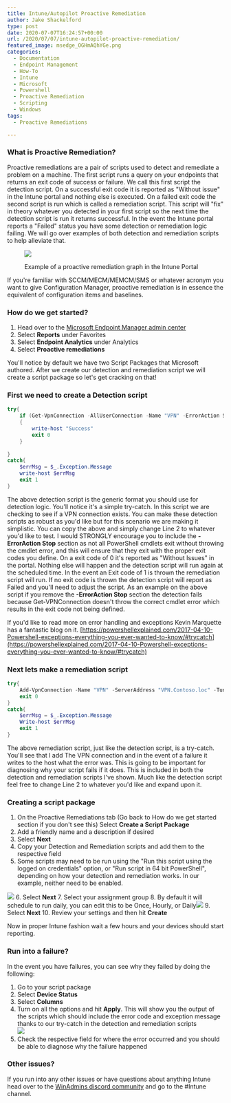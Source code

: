 ```yaml
---
title: Intune/Autopilot Proactive Remediation
author: Jake Shackelford
type: post
date: 2020-07-07T16:24:57+00:00
url: /2020/07/07/intune-autopilot-proactive-remediation/
featured_image: msedge_OGHmAQhYGe.png
categories:
  - Documentation
  - Endpoint Management
  - How-To
  - Intune
  - Microsoft
  - Powershell
  - Proactive Remediation
  - Scripting
  - Windows
tags:
  - Proactive Remediations

---
```

### What is Proactive Remediation?

Proactive remediations are a pair of scripts used to detect and remediate a problem on a machine. The first script runs a query on your endpoints that returns an exit code of success or failure. We call this first script the detection script. On a successful exit code it is reported as "Without issue" in the Intune portal and nothing else is executed. On a failed exit code the second script is run which is called a remediation script. This script will "fix" in theory whatever you detected in your first script so the next time the detection script is run it returns successful. In the event the Intune portal reports a "Failed" status you have some detection or remediation logic failing. We will go over examples of both detection and remediation scripts to help alleviate that.<figure class="wp-block-image size-large">

![](msedge_OGHmAQhYGe-1024x448.png) <figcaption>Example of a proactive remediation graph in the Intune Portal</figcaption></figure> 

If you're familiar with SCCM/MECM/MEMCM/SMS or whatever acronym you want to give Configuration Manager, proactive remediation is in essence the equivalent of configuration items and baselines. 

### How do we get started?

  1. Head over to the [Microsoft Endpoint Manager admin center](https://endpoint.microsoft.com/) 
  2. Select **Reports** under Favorites
  3. Select **Endpoint Analytics** under Analytics
  4. Select **Proactive remediations**

You'll notice by default we have two Script Packages that Microsoft authored. After we create our detection and remediation script we will create a script package so let's get cracking on that! 

### First we need to create a Detection script


```powershell
try{
    if (Get-VpnConnection -AllUserConnection -Name "VPN" -ErrorAction Stop)
    {
        write-host "Success"
    	exit 0  
    }
  
}
catch{
    $errMsg = $_.Exception.Message
    write-host $errMsg
    exit 1
}
```


The above detection script is the generic format you should use for detection logic. You'll notice it's a simple try-catch. In this script we are checking to see if a VPN connection exists. You can make these detection scripts as robust as you'd like but for this scenario we are making it simplistic. You can copy the above and simply change Line 2 to whatever you'd like to test. I would STRONGLY encourage you to include the **-ErrorAction Stop** section as not all PowerShell cmdlets exit without throwing the cmdlet error, and this will ensure that they exit with the proper exit codes you define. On a exit code of 0 it's reported as "Without Issues" in the portal. Nothing else will happen and the detection script will run again at the scheduled time. In the event an Exit code of 1 is thrown the remediation script will run. If no exit code is thrown the detection script will report as Failed and you'll need to adjust the script. As an example on the above script if you remove the **-ErrorAction Stop** section the detection fails because Get-VPNConnection doesn't throw the correct cmdlet error which results in the exit code not being defined. 

If you'd like to read more on error handling and exceptions Kevin Marquette has a fantastic blog on it. [https://powershellexplained.com/2017-04-10-Powershell-exceptions-everything-you-ever-wanted-to-know/#trycatch](https://powershellexplained.com/2017-04-10-Powershell-exceptions-everything-you-ever-wanted-to-know/#trycatch)

### Next lets make a remediation script


```powershell
try{
    Add-VpnConnection -Name "VPN" -ServerAddress "VPN.Contoso.loc" -TunnelType L2TP -L2tpPsk "SecretPassword" -Force -AuthenticationMethod PAP -RememberCredential -AllUserConnection -ErrorAction Stop
    exit 0
}
catch{
    $errMsg = $_.Exception.Message
    Write-host $errMsg
    exit 1
}
```


The above remediation script, just like the detection script, is a try-catch. You'll see that I add The VPN connection and in the event of a failure it writes to the host what the error was. This is going to be important for diagnosing why your script fails if it does. This is included in both the detection and remediation scripts I've shown. Much like the detection script feel free to change Line 2 to whatever you'd like and expand upon it.

### Creating a script package

  1. On the Proactive Remediations tab (Go back to How do we get started section if you don't see this) Select **Create a Script Package**
  2. Add a friendly name and a description if desired
  3. Select **Next**
  4. Copy your Detection and Remediation scripts and add them to the respective field
  5. Some scripts may need to be run using the "Run this script using the logged on credentials" option, or "Run script in 64 bit PowerShell", depending on how your detection and remediation works. In our example, neither need to be enabled.  
  
![](msedge_Pm7pXyDNrT.png) 
  6. Select **Next**
  7. Select your assignment group 
  8. By default it will schedule to run daily, you can edit this to be Once, Hourly, or Daily![](msedge_dZOZmuqnCB.png)
  9. Select **Next**
 10. Review your settings and then hit **Create**

Now in proper Intune fashion wait a few hours and your devices should start reporting. 

### Run into a failure? 

In the event you have failures, you can see why they failed by doing the following:

  1. Go to your script package
  2. Select **Device Status**
  3. Select **Columns** 
  4. Turn on all the options and hit **Apply**. This will show you the output of the scripts which should include the error code and exception message thanks to our try-catch in the detection and remediation scripts  
![](msedge_UJCXFijoRN.png) 
  5. Check the respective field for where the error occurred and you should be able to diagnose why the failure happened

### Other issues?

If you run into any other issues or have questions about anything Intune head over to the [WinAdmins discord community](http://aka.ms/winadmins) and go to the #Intune channel.
